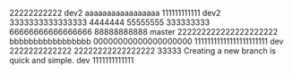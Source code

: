 22222222222
dev2 aaaaaaaaaaaaaaaaa
111111111111
dev2 3333333333333333
4444444
55555555
333333333
66666666666666666
88888888888
master 222222222222222222222
bbbbbbbbbbbbbbbbb
00000000000000000000
11111111111111111111111
dev 2222222222222
22222222222222222
33333
Creating a new branch is quick and simple.
dev 1111111111111